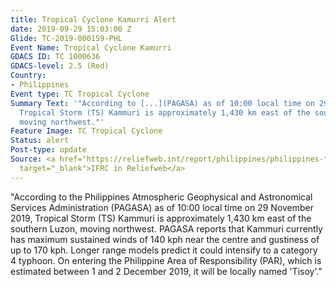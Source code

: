 ```yaml
---
title: Tropical Cyclone Kamurri Alert
date: 2019-09-29 15:03:00 Z
Glide: TC-2019-000159-PHL
Event Name: Tropical Cyclone Kamurri
GDACS ID: TC 1000636
GDACS-level: 2.5 (Red)
Country:
- Philippines
Event type: TC Tropical Cyclone
Summary Text: '"According to [...](PAGASA) as of 10:00 local time on 29 November 2019,
  Tropical Storm (TS) Kammuri is approximately 1,430 km east of the southern Luzon,
  moving northwest."'
Feature Image: TC Tropical Cyclone
Status: alert
Post-type: update
Source: <a href="https://reliefweb.int/report/philippines/philippines-tropical-storm-kammuri-information-bulletin"
  target="_blank">IFRC in Reliefweb</a>
---
```


"According to the Philippines Atmospheric Geophysical and Astronomical Services Administration (PAGASA) as of 10:00 local time on 29 November 2019, Tropical Storm (TS) Kammuri is approximately 1,430 km east of the southern Luzon, moving northwest. PAGASA reports that Kammuri currently has maximum sustained winds of 140 kph near the centre and gustiness of up to 170 kph. Longer range models predict it could intensify to a category 4 typhoon. On entering the Philippine Area of Responsibility (PAR), which is estimated between 1 and 2 December 2019, it will be locally named 'Tisoy'."